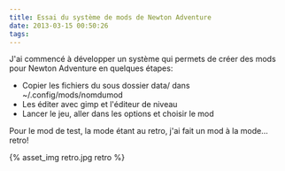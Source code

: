 ```yaml
---
title: Essai du système de mods de Newton Adventure
date: 2013-03-15 00:50:26
tags:
---
```


J'ai commencé à développer un système qui permets de créer des mods pour Newton Adventure en quelques étapes:

*   Copier les fichiers du sous dossier data/ dans ~/.config/mods/nomdumod
*   Les éditer avec gimp et l'éditeur de niveau
*   Lancer le jeu, aller dans les options et choisir le mod

Pour le mod de test, la mode étant au retro, j'ai fait un mod à la mode... retro!

{% asset_img retro.jpg retro %}
